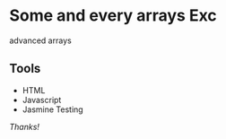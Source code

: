 # Some and every arrays Exc
advanced arrays 

## Tools
- HTML
- Javascript
- Jasmine Testing

_Thanks!_